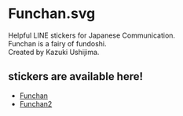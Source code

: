 # Funchan.svg

Helpful LINE stickers for Japanese Communication.  
Funchan is a fairy of fundoshi.  
Created by Kazuki Ushijima.

## stickers are available here!

- [Funchan](https://store.line.me/stickershop/product/1232156)
- [Funchan2](https://store.line.me/stickershop/product/17965281)
